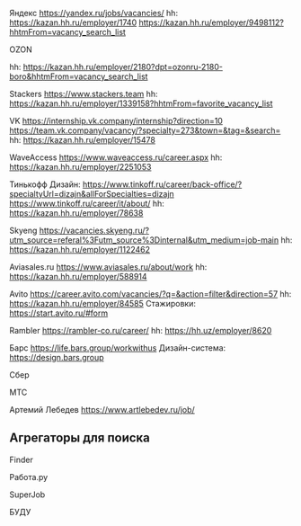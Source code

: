 Яндекс
https://yandex.ru/jobs/vacancies/
hh: https://kazan.hh.ru/employer/1740
https://kazan.hh.ru/employer/9498112?hhtmFrom=vacancy_search_list

OZON

hh: https://kazan.hh.ru/employer/2180?dpt=ozonru-2180-boro&hhtmFrom=vacancy_search_list

Stackers 
https://www.stackers.team
hh: https://kazan.hh.ru/employer/1339158?hhtmFrom=favorite_vacancy_list

VK
https://internship.vk.company/internship?direction=10
https://team.vk.company/vacancy/?specialty=273&town=&tag=&search=
hh: https://kazan.hh.ru/employer/15478

WaveAccess
https://www.waveaccess.ru/career.aspx
hh: https://kazan.hh.ru/employer/2251053

Тинькофф
Дизайн: https://www.tinkoff.ru/career/back-office/?specialtyUrl=dizajn&allForSpecialties=dizajn
https://www.tinkoff.ru/career/it/about/
hh: https://kazan.hh.ru/employer/78638

Skyeng
https://vacancies.skyeng.ru/?utm_source=referal%3Futm_source%3Dinternal&utm_medium=job-main
hh: https://kazan.hh.ru/employer/1122462

Aviasales.ru
https://www.aviasales.ru/about/work
hh: https://kazan.hh.ru/employer/588914

Avito
https://career.avito.com/vacancies/?q=&action=filter&direction=57
hh: https://kazan.hh.ru/employer/84585
Стажировки: https://start.avito.ru/#form

Rambler
https://rambler-co.ru/career/
hh: https://hh.uz/employer/8620

Барс
https://life.bars.group/workwithus
Дизайн-система: https://design.bars.group

Сбер

МТС

Артемий Лебедев
https://www.artlebedev.ru/job/



## Агрегаторы для поиска

Finder

Работа.ру

SuperJob

БУДУ

